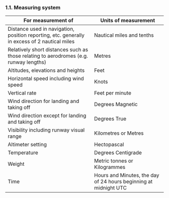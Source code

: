 ### 1.1. Measuring system

| For measurement of                                           | Units of measurement                                         |
| ------------------------------------------------------------ | ------------------------------------------------------------ |
| Distance used in navigation, position reporting, etc. generally in excess of 2 nautical miles | Nautical miles and tenths                                    |
| Relatively short distances such as those relating to aerodromes (e.g. runway lengths) | Metres                                                       |
| Altitudes, elevations and heights                            | Feet                                                         |
| Horizontal speed including wind speed                        | Knots                                                        |
| Vertical rate                                                | Feet per minute                                              |
| Wind direction for landing and taking off                    | Degrees Magnetic                                             |
| Wind direction except for landing and taking off             | Degrees True                                                 |
| Visibility including runway visual range                     | Kilometres or Metres                                         |
| Altimeter setting                                            | Hectopascal                                                  |
| Temperature                                                  | Degrees Centigrade                                           |
| Weight                                                       | Metric tonnes or Kilogrammes                                 |
| Time                                                         | Hours and Minutes, the day of 24 hours beginning at midnight UTC |
